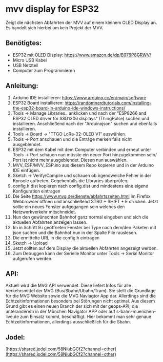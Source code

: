 # mvv display for ESP32
Zeigt die nächsten Abfahrten der MVV auf einem kleinem OLED Display an. Es handelt sich hierbei um kein Projekt der MVV.

## Benötigtes:
- ESP32 mit OLED Display: https://www.amazon.de/dp/B076P8GRWV/
- Micro USB Kabel
- USB Netzteil
- Computer zum Programmieren

## Anleitung:
1.  Arduino IDE installieren: https://www.arduino.cc/en/main/software
1.  ESP32 Board installieren: https://randomnerdtutorials.com/installing-the-esp32-board-in-arduino-ide-windows-instructions/
1.  Tools -> Manage Libraries.. anklicken und nach der "ESP8266 and ESP32 OLED driver for SSD1306 displays" (ThingPulse) suchen und installieren. Anschließend nach der "Arduinojson" suchen und ebenfalls installieren.
1.  Tools -> Board -> "TTGO LoRa-32-OLED V1" auswählen.
1.  Tools ->  Port anschauen und die Enträge merken falls nicht ausgeblendet.
1.  ESP32 mit dem Kabel mit dem Computer verbinden und erneut unter Tools ->  Port schauen nun müsste ein neuer Port hinzugekommen sein/ Port ist nicht mehr ausgeblendet. Diesen nun auswählen.
1. MVV_ESP/MVV_ESP.ino aus diesem Repo kopieren und in der Arduino IDE einfügen.
1. Sketch -> Verify/Compile und schauen ob irgendwelche Fehler in der Konsole auftreten. Gegebenfalls die Libraries überprüfen.
1. config.h.dist kopieren nach config.dist und mindestens eine eigene Konfiguration eintragen
  1. Die Seite https://www.mvg.de/dienste/abfahrtszeiten.html im Firefox Webbrowser öffnen und anschließend STRG + SHIFT + E drücken. Jetzt sollte ein neues Fenster aufgegangen sein welches den Netzwerkverkehr mitschneidet.
  1. Nun den gewünschten Bahnhof ganz normal eingeben und sich die aktuellen Abfahrten anzeigen lassen.
  1. Im in Schritt 9.i geöffneten Fenster bei Type nach dem/den Paketen mit json suchen und die Bahnhof nun in der Spalte File rauslesen.
  1. Die ermittelte URL in die config.h eintragen
1. Sketch -> Upload
1. Jetzt sollten auf dem Display die aktuellen Abfahrten angezeigt werden.
1. Zum Debuggen kann der Serielle Monitor unter Tools -> Serial Monitor aufgerufen werden.

## API:
Aktuell wird die MVG API verwendet. Diese liefert Infos für alle Verkehrsmittel der MVG (Bus/Sbahn/Ubahn/Tram). Sie stellt die Grundlage für die MVG Website sowie die MVG Naviagtor App dar. Allerdings sind die Echtzeitinformationen besonders bei Störungen nicht optimal. Aus diesem Grund gibt es einen neuen Branch der sich mit der geops-API, die unteranderem in der München Navigator APP oder auf s-bahn-muenchen-live.de zum Einsatz kommt, beschäftigt. Hier bekommt man sehr genaue Echtzeitinformationen, allerdings ausschließlich für die Sbahn.

## Jodel:
[https://shared.jodel.com/58NiubGCf2?channel=other](https://shared.jodel.com/58NiubGCf2?channel=other)
